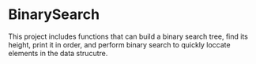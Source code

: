 # BinarySearch
This project includes functions that can build a binary search tree, find its height, print it in order, and perform binary search to quickly loccate elements in the data strucutre.
